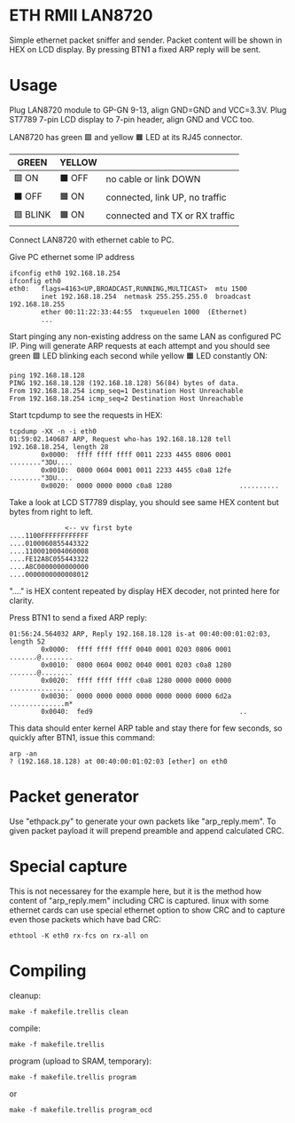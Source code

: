 # ETH RMII LAN8720

Simple ethernet packet sniffer and sender.
Packet content will be shown in HEX on LCD display.
By pressing BTN1 a fixed ARP reply will be sent.

# Usage

Plug LAN8720 module to GP-GN 9-13, align GND=GND and VCC=3.3V.
Plug ST7789 7-pin LCD display to 7-pin header, align GND and VCC too.

LAN8720 has green &#x1f7e9; and yellow &#x1f7e7; LED at its RJ45 connector.

|     GREEN       |    YELLOW     |                                |
|-----------------|---------------|--------------------------------|
| &#x1f7e9; ON    | &#x2b1b;  OFF | no cable or link DOWN          |
| &#x2b1b;  OFF   | &#x1f7e7; ON  | connected, link UP, no traffic |
| &#x1f7e9; BLINK | &#x1f7e7; ON  | connected and TX or RX traffic | 

Connect LAN8720 with ethernet cable to PC. 

Give PC ethernet some IP address

    ifconfig eth0 192.168.18.254
    ifconfig eth0
    eth0:   flags=4163<UP,BROADCAST,RUNNING,MULTICAST>  mtu 1500
            inet 192.168.18.254  netmask 255.255.255.0  broadcast 192.168.18.255
            ether 00:11:22:33:44:55  txqueuelen 1000  (Ethernet)
            ...

Start pinging any non-existing address on the same LAN as configured PC IP.
Ping will generate ARP requests at each attempt and you should see green
&#x1f7e9; LED blinking each second while yellow &#x1f7e7; LED constantly ON:

    ping 192.168.18.128
    PING 192.168.18.128 (192.168.18.128) 56(84) bytes of data.
    From 192.168.18.254 icmp_seq=1 Destination Host Unreachable
    From 192.168.18.254 icmp_seq=2 Destination Host Unreachable

Start tcpdump to see the requests in HEX:

    tcpdump -XX -n -i eth0
    01:59:02.140687 ARP, Request who-has 192.168.18.128 tell 192.168.18.254, length 28
            0x0000:  ffff ffff ffff 0011 2233 4455 0806 0001  ........"3DU....
            0x0010:  0800 0604 0001 0011 2233 4455 c0a8 12fe  ........"3DU....
            0x0020:  0000 0000 0000 c0a8 1280                 ..........

Take a look at LCD ST7789 display, you should see same HEX content
but bytes from right to left.

                  <-- vv first byte
    ....1100FFFFFFFFFFFF
    ....0100060855443322
    ....1100010004060008
    ....FE12A8C055443322
    ....A8C0000000000000
    ....0000000000008012

"...." is HEX content repeated by display HEX decoder,
not printed here for clarity.

Press BTN1 to send a fixed ARP reply:

    01:56:24.564032 ARP, Reply 192.168.18.128 is-at 00:40:00:01:02:03, length 52
            0x0000:  ffff ffff ffff 0040 0001 0203 0806 0001  .......@........
            0x0010:  0800 0604 0002 0040 0001 0203 c0a8 1280  .......@........
            0x0020:  ffff ffff ffff c0a8 1280 0000 0000 0000  ................
            0x0030:  0000 0000 0000 0000 0000 0000 0000 6d2a  ..............m*
            0x0040:  fed9                                     ..

This data should enter kernel ARP table and stay there for few seconds,
so quickly after BTN1, issue this command:

    arp -an
    ? (192.168.18.128) at 00:40:00:01:02:03 [ether] on eth0

# Packet generator

Use "ethpack.py" to generate your own packets like "arp_reply.mem".
To given packet payload it will prepend preamble and append calculated CRC.

# Special capture

This is not necessarey for the example here, but it is
the method how content of "arp_reply.mem" including CRC
is captured.
linux with some ethernet cards can use special ethernet option
to show CRC and to capture even those packets which have bad CRC:

    ethtool -K eth0 rx-fcs on rx-all on

# Compiling

cleanup:

    make -f makefile.trellis clean

compile:

    make -f makefile.trellis

program (upload to SRAM, temporary):

    make -f makefile.trellis program

or

    make -f makefile.trellis program_ocd


